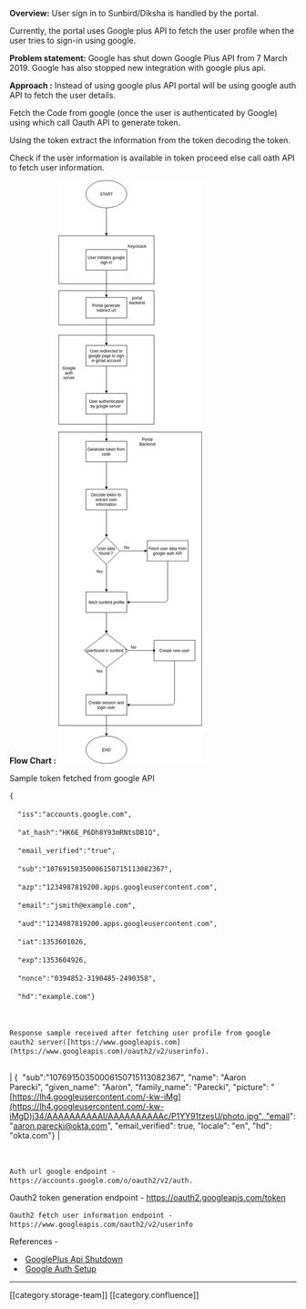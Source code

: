  **Overview:** User sign in to Sunbird/Diksha is handled by the portal.

Currently, the portal uses Google plus API to fetch the user profile when the user tries to sign-in using google.

 **Problem statement:** Google has shut down Google Plus API from 7 March 2019. Google has also stopped new integration with google plus api.

 **Approach :** Instead of using google plus API portal will be using google auth API to fetch the user details.

Fetch the Code from google (once the user is authenticated by Google) using which call Oauth API to generate token.

Using the token extract the information from the token decoding the token.

Check if the user information is available in token proceed else call oath API to fetch user information. 

 **Flow Chart :** ![](images/storage/Google%20Sign%20Flow.jpg)







Sample token fetched from google API


```
{

  "iss":"accounts.google.com",

  "at_hash":"HK6E_P6Dh8Y93mRNtsDB1Q",

  "email_verified":"true",

  "sub":"10769150350006150715113082367",

  "azp":"1234987819200.apps.googleusercontent.com",

  "email":"jsmith@example.com",

  "aud":"1234987819200.apps.googleusercontent.com",

  "iat":1353601026,

  "exp":1353604926,

  "nonce":"0394852-3190485-2490358",

  "hd":"example.com"}



Response sample received after fetching user profile from google oauth2 server([https://www.googleapis.com](https://www.googleapis.com)/oauth2/v2/userinfo).


```


| {  "sub":"10769150350006150715113082367", "name": "Aaron Parecki", "given_name": "Aaron", "family_name": "Parecki", "picture": "[https://lh4.googleusercontent.com/-kw-iMg](https://lh4.googleusercontent.com/-kw-iMgD)j34/AAAAAAAAAAI/AAAAAAAAAAc/P1YY91tzesU/photo.jpg", "email": "aaron.parecki@okta.com", "email_verified": true, "locale": "en", "hd": "okta.com"} | 


```


Auth url google endpoint - https://accounts.google.com/o/oauth2/v2/auth.
```
Oauth2 token generation endpoint - https://oauth2.googleapis.com/token


```
Oauth2 fetch user information endpoint - https://www.googleapis.com/oauth2/v2/userinfo
```


References - 


*  [GooglePlus Api Shutdown](https://developers.google.com/+/mobile/android/api-deprecation)
*  [Google Auth Setup](https://developers.google.com/identity/protocols/OAuth2) 





*****

[[category.storage-team]] 
[[category.confluence]] 
